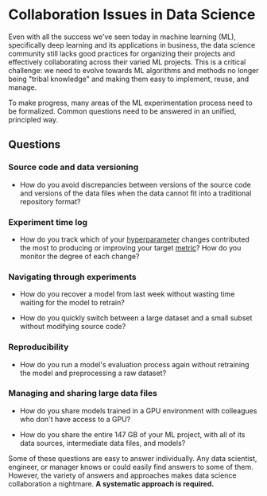 # Collaboration Issues in Data Science

Even with all the success we've seen today in machine learning (ML),
specifically deep learning and its applications in business, the data science
community still lacks good practices for organizing their projects and
effectively collaborating across their varied ML projects. This is a critical
challenge: we need to evolve towards ML algorithms and methods no longer being
"tribal knowledge" and making them easy to implement, reuse, and manage.

To make progress, many areas of the ML experimentation process need to be
formalized. Common questions need to be answered in an unified, principled way.

## Questions

### Source code and data versioning

- How do you avoid discrepancies between versions of the source code and
  versions of the data files when the data cannot fit into a traditional
  repository format?

### Experiment time log

- How do you track which of your
  [hyperparameter](<https://en.wikipedia.org/wiki/Hyperparameter_(machine_learning)>)
  changes contributed the most to producing or improving your target
  [metric](/doc/command-reference/metrics#description)? How do you monitor the
  degree of each change?

### Navigating through experiments

- How do you recover a model from last week without wasting time waiting for the
  model to retrain?

- How do you quickly switch between a large dataset and a small subset without
  modifying source code?

### Reproducibility

- How do you run a model's evaluation process again without retraining the model
  and preprocessing a raw dataset?

### Managing and sharing large data files

- How do you share models trained in a GPU environment with colleagues who don't
  have access to a GPU?

- How do you share the entire 147 GB of your ML project, with all of its data
  sources, intermediate data files, and models?

Some of these questions are easy to answer individually. Any data scientist,
engineer, or manager knows or could easily find answers to some of them.
However, the variety of answers and approaches makes data science collaboration
a nightmare. **A systematic approach is required.**
